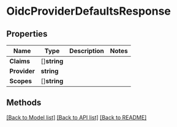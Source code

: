 # OidcProviderDefaultsResponse

## Properties

Name | Type | Description | Notes
------------ | ------------- | ------------- | -------------
**Claims** | []**string** |  | 
**Provider** | **string** |  | 
**Scopes** | []**string** |  | 

## Methods


[[Back to Model list]](../README.md#documentation-for-models) [[Back to API list]](../README.md#documentation-for-api-endpoints) [[Back to README]](../README.md)


